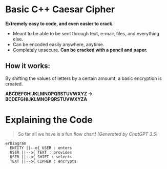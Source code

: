 # Basic C++ Caesar Cipher
**Extremely easy to code, and even easier to crack.**
- Meant to be able to be sent through text, e-mail, files, and everything else.
- Can be encoded easily anywhere, anytime.
- Completely unsecure. **Can be cracked with a pencil and paper.**
## How it works:
By shifting the values of letters by a certain amoumt, a basic encryption is created.

**ABCDEFGHIJKLMNOPQRSTUVWXYZ → BCDEFGHIJKLMNOPQRSTUVWXYZA**
# 	Explaining the Code
> So far all we have is a fun flow chart! *(Generated by ChatGPT 3.5)*
```mermaid
erDiagram
  ENTITY ||--o{ USER : enters
  USER ||--o{ TEXT : provides
  USER ||--o{ SHIFT : selects
  TEXT ||--o{ CIPHER : encrypts
```
